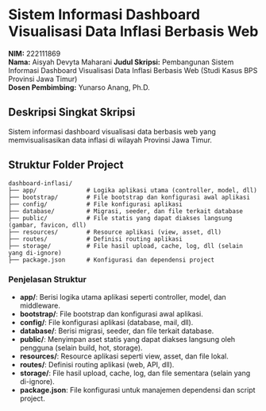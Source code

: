 # Sistem Informasi Dashboard Visualisasi Data Inflasi Berbasis Web

**NIM:** 222111869  
**Nama:** Aisyah Devyta Maharani
**Judul Skripsi:** Pembangunan Sistem Informasi Dashboard Visualisasi Data Inflasi Berbasis Web (Studi Kasus BPS Provinsi Jawa Timur)  
**Dosen Pembimbing:** Yunarso Anang, Ph.D.

## Deskripsi Singkat Skripsi
Sistem informasi dashboard visualisasi data berbasis web yang memvisualisasikan data inflasi di wilayah Provinsi Jawa Timur.

## Struktur Folder Project

```
dashboard-inflasi/
├── app/              # Logika aplikasi utama (controller, model, dll)
├── bootstrap/        # File bootstrap dan konfigurasi awal aplikasi
├── config/           # File konfigurasi aplikasi
├── database/         # Migrasi, seeder, dan file terkait database
├── public/           # File statis yang dapat diakses langsung (gambar, favicon, dll)
├── resources/        # Resource aplikasi (view, asset, dll)
├── routes/           # Definisi routing aplikasi
├── storage/          # File hasil upload, cache, log, dll (selain yang di-ignore)
├── package.json      # Konfigurasi dan dependensi project
```

### Penjelasan Struktur
- **app/**: Berisi logika utama aplikasi seperti controller, model, dan middleware.
- **bootstrap/**: File bootstrap dan konfigurasi awal aplikasi.
- **config/**: File konfigurasi aplikasi (database, mail, dll).
- **database/**: Berisi migrasi, seeder, dan file terkait database.
- **public/**: Menyimpan aset statis yang dapat diakses langsung oleh pengguna (selain build, hot, storage).
- **resources/**: Resource aplikasi seperti view, asset, dan file lokal.
- **routes/**: Definisi routing aplikasi (web, API, dll).
- **storage/**: File hasil upload, cache, log, dan file sementara (selain yang di-ignore).
- **package.json**: File konfigurasi untuk manajemen dependensi dan script project.
